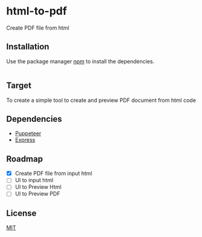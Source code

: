 # html-to-pdf

Create PDF file from html

## Installation

Use the package manager [npm](https://www.npmjs.com/) to install the dependencies.

```npm install

```

## Target

To create a simple tool to create and preview PDF document from html code

## Dependencies

- [Puppeteer](https://github.com/puppeteer/puppeteer)
- [Express](https://github.com/expressjs/express)

## Roadmap

- [x] Create PDF file from input html
- [ ] UI to input html
- [ ] UI to Preview Html
- [ ] UI to Preview PDF

## License

[MIT](https://choosealicense.com/licenses/mit/)
